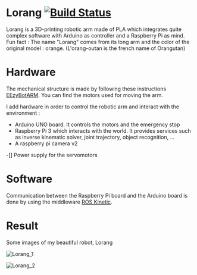 # Lorang  [![Build Status](https://travis-ci.com/NormanMarlier/Lorang.svg?branch=master)](https://travis-ci.com/NormanMarlier/Lorang)
Lorang is a 3D-printing robotic arm made of PLA which integrates quite complex software with Arduino as controller and a Raspberry Pi as mind.  
Fun fact : The name "Lorang" comes from its long arm and the color of the original model : orange. (L'orang-outan is the french name of Orangutan)



# Hardware
The mechanical structure is made by following these instructions [EEzyBotARM](https://www.thingiverse.com/thing:1454048). You can find the motors used for moving the arm.

I add hardware in order to control the robotic arm and interact with the environment :
* Arduino UNO board. It controls the motors and the emergency stop
* Raspberry Pi 3 which interacts with the world. It provides services such as inverse kinematic solver, joint trajectory, object recognition, ...
* A raspberry pi camera v2  

-[] Power supply for the servomotors   

# Software
Communication between the Raspberry Pi board and the Arduino board is done by using the middleware [ROS Kinetic](http://www.ros.org/).

# Result
Some images of my beautiful robot, Lorang

![Lorang_1](../master/Lorang_1.jpg)

![Lorang_2](../master/Lorang_2.jpg)



